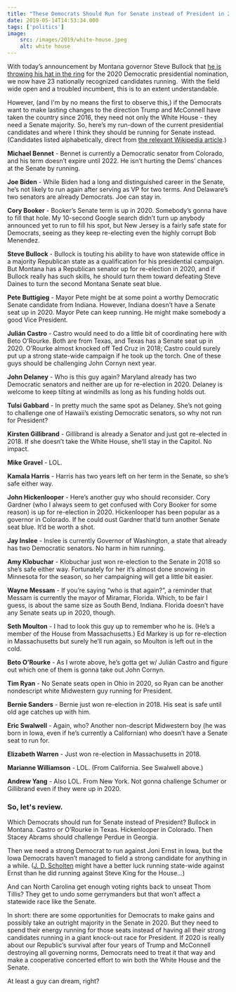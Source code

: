 ```yaml
---
title: "These Democrats Should Run for Senate instead of President in 2020"
date: 2019-05-14T14:53:34.000
tags: ['politics']
image:
    src: /images/2019/white-house.jpeg
    alt: white house
---
```


With today’s announcement by Montana governor Steve Bullock that [he is throwing his hat in the ring](https://www.npr.org/2019/05/14/676605076/montana-gov-steve-bullock-announces-2020-presidential-run) for the 2020 Democratic presidential nomination, we now have 23 nationally recognized candidates running.  With the field wide open and a troubled incumbent, this is to an extent understandable. 

However, (and I'm by no means the first to observe this,) if the Democrats want to make lasting changes to the direction Trump and McConnell have taken the country since 2016, they need not only the White House - they need a Senate majority. So, here’s my run-down of the current presidential candidates and where I think they should be running for Senate instead. (Candidates listed alphabetically, direct from [the relevant Wikipedia article](https://en.wikipedia.org/wiki/2020_Democratic_Party_presidential_primaries).)

**Michael Bennet** - Bennet is currently a Democratic senator from Colorado, and his term doesn’t expire until 2022. He isn’t hurting the Dems’ chances at the Senate by running.

**Joe Biden** - While Biden had a long and distinguished career in the Senate, he’s not likely to run again after serving as VP for two terms. And Delaware’s two senators are already Democrats. Joe can stay in.

**Cory Booker** - Booker’s Senate term is up in 2020. Somebody’s gonna have to fill that hole. My 10-second Google search didn’t turn up anybody announced yet to run to fill his spot, but New Jersey is a fairly safe state for Democrats, seeing as they keep re-electing even the highly corrupt Bob Menendez. 

**Steve Bullock** - Bullock is touting his ability to have won statewide office in a majority Republican state as a qualification for his presidential campaign. But Montana has a Republican senator up for re-election in 2020, and if Bullock really has such skills, he should turn them toward defeating Steve Daines to turn the second Montana Senate seat blue.

**Pete Buttigieg** - Mayor Pete might be at some point a worthy Democratic Senate candidate from Indiana. However, Indiana doesn’t have a Senate seat up in 2020. Mayor Pete can keep running. He might make somebody a good Vice President.

**Julián Castro** - Castro would need to do a little bit of coordinating here with Beto O’Rourke. Both are from Texas, and Texas has a Senate seat up in 2020. O’Rourke almost knocked off Ted Cruz in 2018; Castro could surely put up a strong state-wide campaign if he took up the torch. One of these guys should be challenging John Cornyn next year.

**John Delaney** - Who is this guy again? Maryland already has two Democratic senators and neither are up for re-election in 2020. Delaney is welcome to keep tilting at windmills as long as his funding holds out.

**Tulsi Gabbard** - In pretty much the same spot as Delaney. She’s not going to challenge one of Hawaii’s existing Democratic senators, so why not run for President?

**Kirsten Gillibrand** - Gillibrand is already a Senator and just got re-elected in 2018. If she doesn’t take the White House, she’ll stay in the Capitol. No impact.

**Mike Gravel** - LOL.

**Kamala Harris** - Harris has two years left on her term in the Senate, so she’s safe either way. 

**John Hickenlooper** - Here’s another guy who should reconsider. Cory Gardner (who I always seem to get confused with Cory Booker for some reason) is up for re-election in 2020. Hickenlooper has been popular as a governor in Colorado. If he could oust Gardner that’d turn another Senate seat blue. It’d be worth a shot.

**Jay Inslee** - Inslee is currently Governor of Washington, a state that already has two Democratic senators. No harm in him running.

**Amy Klobuchar** - Klobuchar just won re-election to the Senate in 2018 so she’s safe either way. Fortunately for her it’s almost done snowing in Minnesota for the season, so her campaigning will get a little bit easier.

**Wayne Messam** - If you’re saying “who is that again?”, a reminder that Messam is currently the mayor of Miramar, Florida. Which, to be fair I guess, is about the same size as South Bend, Indiana. Florida doesn’t have any Senate seats up in 2020, though.

**Seth Moulton** - I had to look this guy up to remember who he is. (He’s a member of the House from Massachusetts.) Ed Markey is up for re-election in Massachusetts but surely he’ll run again, so Moulton is left out in the cold.

**Beto O’Rourke** - As I wrote above, he’s gotta get w/ Julián Castro and figure out which one of them is gonna take out John Cornyn.

**Tim Ryan** - No Senate seats open in Ohio in 2020, so Ryan can be another nondescript white Midwestern guy running for President.

**Bernie Sanders** - Bernie just won re-election in 2018. His seat is safe until old age catches up with him.

**Eric Swalwell** - Again, who? Another non-descript Midwestern boy (he was born in Iowa, even if he’s currently a Californian) who doesn’t have a Senate seat to run for.

**Elizabeth Warren** - Just won re-election in Massachusetts in 2018. 

**Marianne Williamson** - LOL. (From California. See Swalwell above.)

**Andrew Yang** - Also LOL. From New York. Not gonna challenge Schumer or Gillibrand even if they were up in 2020.

### So, let's review.

Which Democrats should run for Senate instead of President? Bullock in Montana. Castro or O’Rourke in Texas. Hickenlooper in Colorado. Then Stacey Abrams should challenge Perdue in Georgia. 

Then we need a strong Democrat to run against Joni Ernst in Iowa, but the Iowa Democrats haven’t managed to field a strong candidate for anything in a while. ([J. D. Scholten](https://www.scholten4iowa.com/) might have a better luck running state-wide against Ernst than he did running against Steve King for the House...)

And can North Carolina get enough voting rights back to unseat Thom Tillis? They get to undo some gerrymanders but that won’t affect a statewide race like the Senate.

In short: there are some opportunities for Democrats to make gains and possibly take an outright majority in the Senate in 2020. But they need to spend their energy running for those seats instead of having all their strong candidates running in a giant knock-out race for President. If 2020 is really about our Republic’s survival after four years of Trump and McConnell destroying all governing norms, Democrats need to treat it that way and make a cooperative concerted effort to win both the White House and the Senate. 

At least a guy can dream, right?
